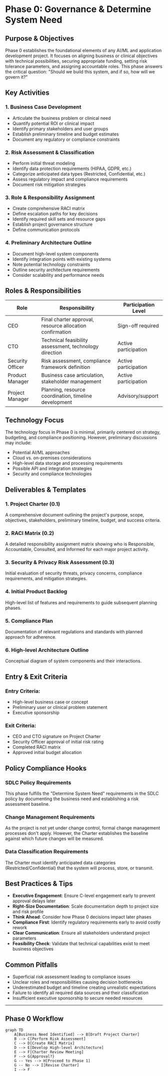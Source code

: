 # Phase 0: Governance & Determine System Need

## Purpose & Objectives

Phase 0 establishes the foundational elements of any AI/ML and application development project. It focuses on aligning business or clinical objectives with technical possibilities, securing appropriate funding, setting risk tolerance parameters, and assigning accountable roles. This phase answers the critical question: "Should we build this system, and if so, how will we govern it?"

## Key Activities

### 1. Business Case Development

- Articulate the business problem or clinical need
- Quantify potential ROI or clinical impact
- Identify primary stakeholders and user groups
- Establish preliminary timeline and budget estimates
- Document any regulatory or compliance constraints

### 2. Risk Assessment & Classification

- Perform initial threat modeling
- Identify data protection requirements (HIPAA, GDPR, etc.)
- Categorize anticipated data types (Restricted, Confidential, etc.)
- Assess regulatory impact and compliance requirements
- Document risk mitigation strategies

### 3. Role & Responsibility Assignment

- Create comprehensive RACI matrix
- Define escalation paths for key decisions
- Identify required skill sets and resource gaps
- Establish project governance structure
- Define communication protocols

### 4. Preliminary Architecture Outline

- Document high-level system components
- Identify integration points with existing systems
- Note potential technology constraints
- Outline security architecture requirements
- Consider scalability and performance needs

## Roles & Responsibilities

| **Role**          | **Responsibility**                                                     | **Participation Level** |
|-------------------|-----------------------------------------------------------------------|-------------------------|
| CEO               | Final charter approval, resource allocation confirmation              | Sign-off required       |
| CTO               | Technical feasibility assessment, technology direction                | Active participation    |
| Security Officer  | Risk assessment, compliance framework definition                      | Active participation    |
| Product Manager   | Business case articulation, stakeholder management                    | Active participation    |
| Project Manager   | Planning, resource coordination, timeline development                 | Advisory/support        |

## Technology Focus

The technology focus in Phase 0 is minimal, primarily centered on strategy, budgeting, and compliance positioning. However, preliminary discussions may include:

- Potential AI/ML approaches
- Cloud vs. on-premises considerations
- High-level data storage and processing requirements
- Possible API and integration strategies
- Security and compliance technologies

## Deliverables & Templates

### 1. Project Charter (0.1)
A comprehensive document outlining the project's purpose, scope, objectives, stakeholders, preliminary timeline, budget, and success criteria.

### 2. RACI Matrix (0.2)
A detailed responsibility assignment matrix showing who is Responsible, Accountable, Consulted, and Informed for each major project activity.

### 3. Security & Privacy Risk Assessment (0.3)
Initial evaluation of security threats, privacy concerns, compliance requirements, and mitigation strategies.

### 4. Initial Product Backlog
High-level list of features and requirements to guide subsequent planning phases.

### 5. Compliance Plan
Documentation of relevant regulations and standards with planned approach for adherence.

### 6. High-level Architecture Outline
Conceptual diagram of system components and their interactions.

## Entry & Exit Criteria

### Entry Criteria:
- High-level business case or concept
- Preliminary user or clinical problem statement
- Executive sponsorship

### Exit Criteria:
- CEO and CTO signature on Project Charter
- Security Officer approval of initial risk rating
- Completed RACI matrix
- Approved initial budget allocation

## Policy Compliance Hooks

### SDLC Policy Requirements
This phase fulfills the "Determine System Need" requirements in the SDLC policy by documenting the business need and establishing a risk assessment baseline.

### Change Management Requirements
As the project is not yet under change control, formal change management processes don't apply. However, the Charter establishes the baseline against which future changes will be measured.

### Data Classification Requirements
The Charter must identify anticipated data categories (Restricted/Confidential) that the system will process, store, or transmit.

## Best Practices & Tips

- **Executive Engagement**: Ensure C-level engagement early to prevent approval delays later
- **Right-Size Documentation**: Scale documentation depth to project size and risk profile
- **Think Ahead**: Consider how Phase 0 decisions impact later phases
- **Compliance First**: Identify regulatory requirements early to avoid costly rework
- **Clear Communication**: Ensure all stakeholders understand project parameters
- **Feasibility Check**: Validate that technical capabilities exist to meet business objectives

## Common Pitfalls

- Superficial risk assessment leading to compliance issues
- Unclear roles and responsibilities causing decision bottlenecks
- Underestimated budget and timeline creating unrealistic expectations
- Failure to identify all required data sources and their classification
- Insufficient executive sponsorship to secure needed resources

---

## Phase 0 Workflow

```mermaid
graph TD
    A[Business Need Identified] --> B[Draft Project Charter]
    B --> C[Perform Risk Assessment]
    C --> D[Create RACI Matrix]
    D --> E[Develop High-level Architecture]
    E --> F[Charter Review Meeting]
    F --> G{Approval?}
    G -- Yes --> H[Proceed to Phase 1]
    G -- No --> I[Revise Charter]
    I --> F
```
